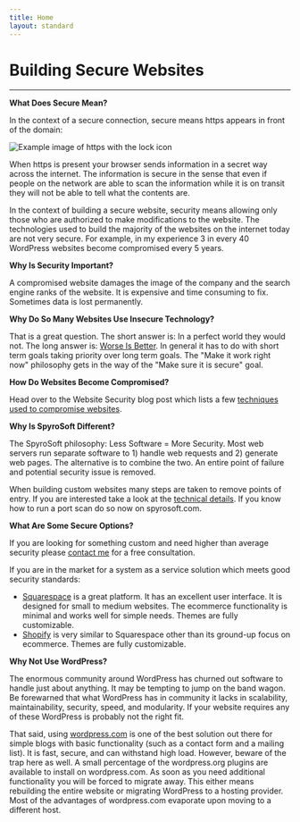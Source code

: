 ```yaml
---
title: Home
layout: standard
---
```

# Building Secure Websites
------

**What Does Secure Mean?**

In the context of a secure connection, secure means https appears in front of the domain:

![Example image of https with the lock icon](/images/https-example.png)

When https is present your browser sends information in a secret way across the internet. The information is secure in the sense that even if people on the network are able to scan the information while it is on transit they will not be able to tell what the contents are.

In the context of building a secure website, security means allowing only those who are authorized to make modifications to the website. The technologies used to build the majority of the websites on the internet today are not very secure. For example, in my experience 3 in every 40 WordPress websites become compromised every 5 years.

**Why Is Security Important?**

A compromised website damages the image of the company and the search engine ranks of the website. It is expensive and time consuming to fix. Sometimes data is lost permanently.

**Why Do So Many Websites Use Insecure Technology?**

That is a great question. The short answer is: In a perfect world they would not. The long answer is: [Worse Is Better](https://blog.codinghorror.com/worse-is-better/). In general it has to do with short term goals taking priority over long term goals. The "Make it work right now" philosophy gets in the way of the "Make sure it is secure" goal.

**How Do Websites Become Compromised?**

Head over to the Website Security blog post which lists a few [techniques used to compromise websites](/blog/website-security.html#techniques-used-to-compromise-your-website).

**Why Is SpyroSoft Different?**

The SpyroSoft philosophy: Less Software = More Security. Most web servers run separate software to 1) handle web requests and 2) generate web pages. The alternative is to combine the two. An entire point of failure and potential security issue is removed.

When building custom websites many steps are taken to remove points of entry. If you are interested take a look at the [technical details](/about.html). If you know how to run a port scan do so now on spyrosoft.com.

**What Are Some Secure Options?**

If you are looking for something custom and need higher than average security please [contact me](/contact.html) for a free consultation.

If you are in the market for a system as a service solution which meets good security standards:

* [Squarespace](https://www.squarespace.com/pricing) is a great platform. It has an excellent user interface. It is designed for small to medium websites. The ecommerce functionality is minimal and works well for simple needs. Themes are fully customizable.
* [Shopify](https://www.shopify.com/pricing) is very similar to Squarespace other than its ground-up focus on ecommerce. Themes are fully customizable.

**Why Not Use WordPress?**

The enormous community around WordPress has churned out software to handle just about anything. It may be tempting to jump on the band wagon. Be forewarned that what WordPress has in community it lacks in scalability, maintainability, security, speed, and modularity. If your website requires any of these WordPress is probably not the right fit.

That said, using [wordpress.com](https://wordpress.com/) is one of the best solution out there for simple blogs with basic functionality (such as a contact form and a mailing list). It is fast, secure, and can withstand high load. However, beware of the trap here as well. A small percentage of the wordpress.org plugins are available to install on wordpress.com. As soon as you need additional functionality you will be forced to migrate away. This either means rebuilding the entire website or migrating WordPress to a hosting provider. Most of the advantages of wordpress.com evaporate upon moving to a different host.